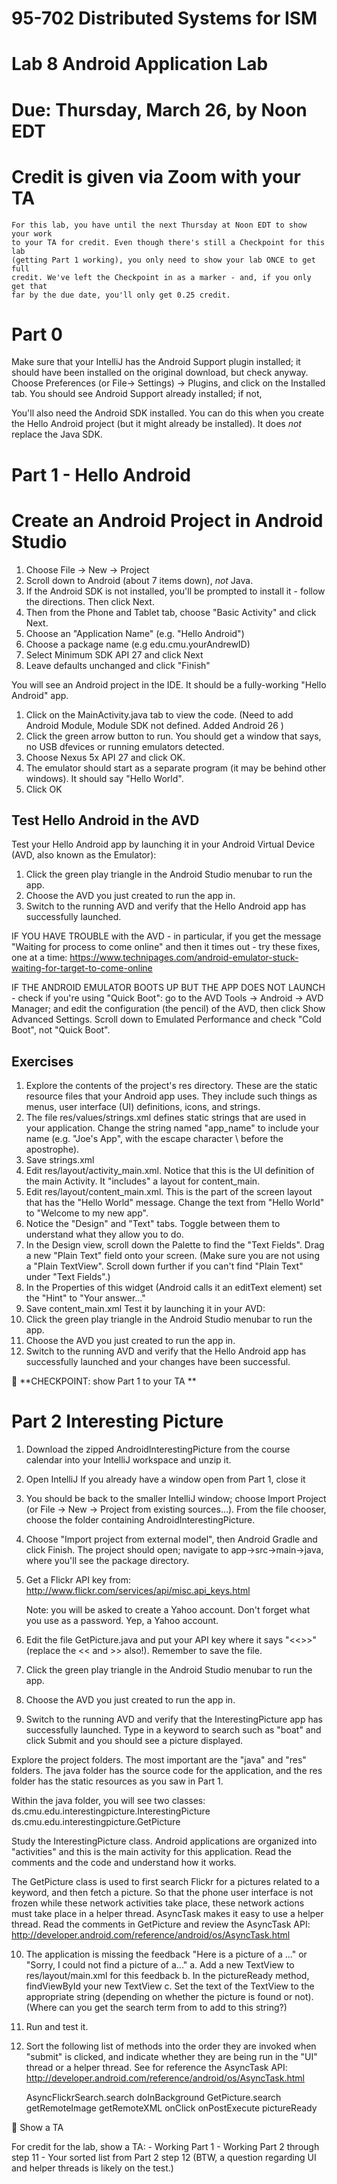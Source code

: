 # 95-702 Distributed Systems for ISM
# Lab 8 Android Application Lab

# Due: Thursday, March 26, by Noon EDT
# Credit is given via Zoom with your TA

```
For this lab, you have until the next Thursday at Noon EDT to show your work
to your TA for credit. Even though there's still a Checkpoint for this lab
(getting Part 1 working), you only need to show your lab ONCE to get full
credit. We've left the Checkpoint in as a marker - and, if you only get that
far by the due date, you'll only get 0.25 credit.
```

# Part 0
Make sure that your IntelliJ has the Android Support plugin installed;
it should have been installed on the original download, but check anyway. 
Choose Preferences (or File-> Settings) -> Plugins, and click on the Installed tab. You should see
Android Support already installed; if not,

You'll also need the Android SDK installed. You can do this when you create the
Hello Android project (but it might already be installed). 
It does *not* replace the Java SDK.

# Part 1 - Hello Android
# Create an Android Project in Android Studio

1. Choose File -> New -> Project
2. Scroll down to Android (about 7 items down), *not* Java.
3. If the Android SDK is not installed, you'll be prompted to install it -
follow the directions. Then click Next.
4. Then from the Phone and Tablet tab, choose "Basic Activity" and
click Next.
5. Choose an "Application Name" (e.g. "Hello Android")
6. Choose a package name (e.g edu.cmu.yourAndrewID)
7. Select Minimum SDK API 27 and click Next
8. Leave defaults unchanged and click "Finish"

You will see an Android project in the IDE.  It should be a fully-working "Hello
Android" app.


1. Click on the MainActivity.java tab to view the code.
(Need to add Android Module, Module SDK not defined. Added Android 26 )
2. Click the green arrow button to run. You should get a window that says, no
USB dfevices or running emulators detected.
3. Choose Nexus 5x API 27 and click OK.
4. The emulator should start as a separate program (it may be behind other
windows). It should say "Hello World".
5. Click OK

## Test Hello Android in the AVD

Test your Hello Android app by launching it in your Android Virtual Device (AVD,
also known as the Emulator):
1) Click the green play triangle in the Android Studio menubar to run the app.
2) Choose the AVD you just created to run the app in.
3) Switch to the running AVD and verify that the Hello Android app has
  successfully launched.

IF YOU HAVE TROUBLE with the AVD - in particular, if you get the message
"Waiting for process to come online" and then it times out - try these fixes,
one at a time:
https://www.technipages.com/android-emulator-stuck-waiting-for-target-to-come-online

IF THE ANDROID EMULATOR BOOTS UP BUT THE APP DOES NOT LAUNCH - check if you're
using "Quick Boot": go to the AVD Tools -> Android -> AVD Manager; and edit the
configuration (the pencil) of the AVD,
then click Show Advanced Settings. Scroll down to Emulated Performance and
check "Cold Boot", not "Quick Boot".

## Exercises

1. Explore the contents of the project's res directory. These are the static
  resource files that your Android app uses.  They include such things as
  menus, user interface (UI) definitions, icons, and strings. 
2. The file res/values/strings.xml defines static strings that are used in your
	application. Change the string named "app_name" to include your
	name (e.g. "Joe\'s App", with the escape character \ before the apostrophe).
3. Save strings.xml
4. Edit res/layout/activity_main.xml. Notice that this is the UI definition of
  the main Activity.  It "includes" a layout for content_main.
5. Edit res/layout/content_main.xml.  This is the part of the screen layout
  that has the "Hello World" message.  Change the text from "Hello World" to
  "Welcome to my new app".
6. Notice the "Design" and "Text" tabs.  Toggle between them to understand what
  they allow you to do.
7. In the Design view, scroll down the Palette to find the "Text Fields".
  Drag a new "Plain Text" field onto your screen. (Make sure you are not using
  a "Plain TextView".  Scroll down further if you can't find "Plain Text" under
  "Text Fields".) 
8. In the Properties of this widget (Android calls it an editText element) set
  the "Hint" to "Your answer..."
9. Save content_main.xml
Test it by launching it in your AVD:
10. Click the green play triangle in the Android Studio menubar to run the app.
11. Choose the AVD you just created to run the app in.
12. Switch to the running AVD and verify that the Hello Android app has
  successfully launched and your changes have been successful.
  
:checkered_flag: **CHECKPOINT: show Part 1 to your TA **
  
# Part 2 Interesting Picture

1. Download the zipped AndroidInterestingPicture from the course calendar
	into your IntelliJ workspace and unzip it.

2. Open IntelliJ
  If you already have a window open from Part 1, close it

3. You should be back to the smaller IntelliJ window; choose Import Project
(or File -> New -> Project from existing sources...).  From the file chooser,
choose the folder containing AndroidInterestingPicture.

4. Choose "Import project from external model", then Android Gradle and click
Finish. The project should open; navigate to app->src->main->java, where you'll
see the package directory.

5. Get a Flickr API key from:
	http://www.flickr.com/services/api/misc.api_keys.html

   Note: you will be asked to create a Yahoo account. Don't forget what you use
   as a password. Yep, a Yahoo account.

6. Edit the file GetPicture.java and put your API key where it says 
  "<<<put your Flickr api key here>>>" (replace the << and >> also!).
  Remember to save the file.

7. Click the green play triangle in the Android Studio menubar to run the app.
8. Choose the AVD you just created to run the app in.
9. Switch to the running AVD and verify that the InterestingPicture app has
  successfully launched.  Type in a keyword to search such as "boat" and
  click Submit and you should see a picture displayed.

Explore the project folders. The most important are the "java" and "res"
folders.  The java folder has the source code for the application, and
the res folder has the static resources as you saw in Part 1.

Within the java folder, you will see two classes:
ds.cmu.edu.interestingpicture.InterestingPicture
ds.cmu.edu.interestingpicture.GetPicture

Study the InterestingPicture class.  Android applications are organized into
"activities" and this is the main activity for this application.  Read the
comments and the code and understand how it works.

The GetPicture class is used to first search Flickr for a pictures related to
a keyword, and then fetch a picture.  So that the phone user interface is not
frozen while these network activities take place, these network actions must
take place in a helper thread.  AsyncTask makes it easy to use a helper
thread.  Read the comments in GetPicture and review the AsyncTask API:
http://developer.android.com/reference/android/os/AsyncTask.html

10. The application is missing the feedback "Here is a picture of a ..." or 
	"Sorry, I could not find a picture of a..."
     a. Add a new TextView to res/layout/main.xml for this feedback
     b. In the pictureReady method, findViewById your new TextView
     c. Set the text of the TextView to the appropriate string (depending on
     		whether the picture is found or not).
       (Where can you get the search term from to add to this string?)
11. Run and test it.

12. Sort the following list of methods into the order they are invoked when
	"submit" is clicked, and indicate whether they are being run in the "UI" 
	thread or a helper thread. See for reference the AsyncTask API:
	http://developer.android.com/reference/android/os/AsyncTask.html

      AsyncFlickrSearch.search
      doInBackground
      GetPicture.search
      getRemoteImage
      getRemoteXML
      onClick
      onPostExecute
      pictureReady

:checkered_flag: Show a TA

For credit for the lab, show a TA:
	- Working Part 1 
	- Working Part 2 through step 11
	- Your sorted list from Part 2 step 12
	  (BTW, a question regarding UI and helper threads is likely on the test.)
	


